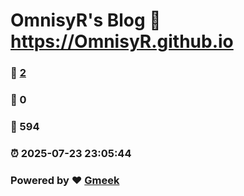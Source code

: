 # OmnisyR's Blog :link: https://OmnisyR.github.io 
### :page_facing_up: [2](https://OmnisyR.github.io/tag.html) 
### :speech_balloon: 0 
### :hibiscus: 594 
### :alarm_clock: 2025-07-23 23:05:44 
### Powered by :heart: [Gmeek](https://github.com/Meekdai/Gmeek)
